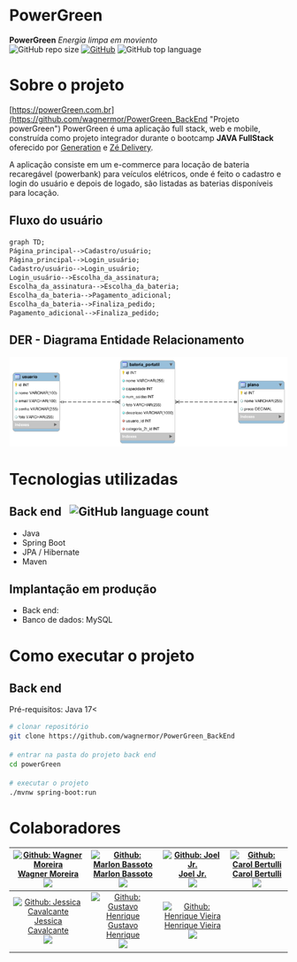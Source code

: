 # PowerGreen
**PowerGreen**
*Energia limpa em moviento*<br>![GitHub repo size](https://img.shields.io/github/repo-size/wagnermor/PowerGreen_BackEnd?color=green) [![GitHub](https://img.shields.io/github/license/wagnermor/PowerGreen_BackEnd)](https://github.com/wagnermor/PowerGreen_BackEnd/blob/main/LICENSE) ![GitHub top language](https://img.shields.io/github/languages/top/wagnermor/PowerGreen_BackEnd?color=green)
# Sobre o projeto

[https://powerGreen.com.br](https://github.com/wagnermor/PowerGreen_BackEnd "Projeto powerGreen")
PowerGreen é uma aplicação full stack, web e mobile, construída como projeto integrador durante o bootcamp **JAVA FullStack** oferecido por [Generation](https://brazil.generation.org "Site da Generation") e [Zé Delivery](https://www.ze.delivery "Site do Zé Delivery").

A aplicação consiste em um e-commerce para locação de bateria recaregável (powerbank) para veículos elétricos, onde é feito o cadastro e login do usuário e depois de logado, são listadas as baterias disponíveis para locação.


## Fluxo do usuário 
```mermaid
graph TD;
Página_principal-->Cadastro/usuário;
Página_principal-->Login_usuário;
Cadastro/usuário-->Login_usuário;
Login_usuário-->Escolha_da_assinatura;
Escolha_da_assinatura-->Escolha_da_bateria;
Escolha_da_bateria-->Pagamento_adicional;
Escolha_da_bateria-->Finaliza_pedido;
Pagamento_adicional-->Finaliza_pedido;
```

## DER - Diagrama Entidade Relacionamento
![DER](./assets/DER.png)

# Tecnologias utilizadas
## Back end &nbsp; ![GitHub language count](https://img.shields.io/github/languages/count/wagnermor/PowerGreen_BackEnd)

- Java
- Spring Boot
- JPA / Hibernate
- Maven

## Implantação em produção
- Back end: 
- Banco de dados: MySQL

# Como executar o projeto

## Back end
Pré-requisitos: Java 17<

```bash
# clonar repositório
git clone https://github.com/wagnermor/PowerGreen_BackEnd

# entrar na pasta do projeto back end
cd powerGreen

# executar o projeto
./mvnw spring-boot:run
```
# Colaboradores

| [![Github: Wagner Moreira](https://wsrv.nl/?url=avatars.githubusercontent.com/u/47096330?v=4&w=100&h=100&fit=cover&mask=circle)<br>Wagner Moreira<br>![](https://img.shields.io/github/followers/wagnermor?style=social)](https://github.com/wagnermor) | [![Github: Marlon Bassoto](https://wsrv.nl/?url=avatars.githubusercontent.com/u/120661184?v=4&w=100&h=100&fit=cover&mask=circle)<br>Marlon Bassoto<br>![](https://img.shields.io/github/followers/Killbazz?style=social)](https://github.com/Killbazz) | [![Github: Joel Jr.](https://wsrv.nl/?url=https://avatars.githubusercontent.com/u/120653890?v=4&w=100&h=100&fit=cover&mask=circle)<br>Joel Jr.<br>![](https://img.shields.io/github/followers/Joeljrbeginner?style=social)](https://github.com/Joeljrbeginner) | [![Github: Carol Bertulli](https://wsrv.nl/?url=https://avatars.githubusercontent.com/u/120660461?v=4&w=100&h=100&fit=cover&mask=circle)<br>Carol Bertulli<br>![](https://img.shields.io/github/followers/CarolBertulli?style=social)](https://github.com/CarolBertulli) |
|:---:|:---:|:---:|:---:|
| [![Github: Jessica Cavalcante](https://wsrv.nl/?url=https://avatars.githubusercontent.com/u/120189007?v=4&w=100&h=100&fit=cover&mask=circle)<br>Jessica Cavalcante<br>![](https://img.shields.io/github/followers/jess59cavalcante?style=social)](https://github.com/jess59cavalcante) | [![Github: Gustavo Henrique](https://wsrv.nl/?url=https://avatars.githubusercontent.com/u/117678443?v=4&w=100&h=100&fit=cover&mask=circle)<br>Gustavo Henrique<br>![](https://img.shields.io/github/followers/Jotapppe?style=social)](https://github.com/Jotapppe) | [![Github: Henrique Vieira](https://wsrv.nl/?url=https://static.dicionariodesimbolos.com.br/upload/c9/f0/aguia-3_xl.jpeg&w=100&h=100&fit=cover&mask=circle)<br>Henrique Vieira<br>![](https://img.shields.io/github/followers/wagnermor?style=social)](https://google.com) |  |
